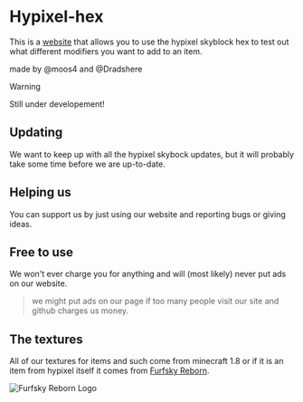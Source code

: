 # Hypixel-hex
This is a [website](https://moos4.github.io/hypixel-hex.io/) that allows you to use the hypixel skyblock hex to test out what different modifiers you want to add to an item.

made by @moos4 and @Dradshere

> [!WARNING]
> Still under developement!

## Updating
We want to keep up with all the hypixel skybock updates, but it will probably take some time before we are up-to-date.

## Helping us
You can support us by just using our website and reporting bugs or giving ideas.

## Free to use
We won't ever charge you for anything and will (most likely) never put ads on our website.
> we might put ads on our page if too many people visit our site and github charges us money.

## The textures
All of our textures for items and such come from minecraft 1.8 or if it is an item from hypixel itself it comes from [Furfsky Reborn](https://furfsky.net/).

![Furfsky Reborn Logo](https://furfsky.net/_next/image?url=%2F_next%2Fstatic%2Fmedia%2Flogo.f54eb8ab.gif&w=640&q=75)